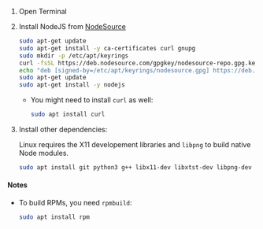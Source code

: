 1. Open Terminal
2. Install NodeJS from [NodeSource](https://github.com/nodesource/distributions#installation-instructions)

    ```sh
    sudo apt-get update
    sudo apt-get install -y ca-certificates curl gnupg
    sudo mkdir -p /etc/apt/keyrings
    curl -fsSL https://deb.nodesource.com/gpgkey/nodesource-repo.gpg.key | sudo gpg --dearmor -o /etc/apt/keyrings/nodesource.gpg
    echo "deb [signed-by=/etc/apt/keyrings/nodesource.gpg] https://deb.nodesource.com/node_16.x nodistro main" | sudo tee /etc/apt/sources.list.d/nodesource.list
    sudo apt-get update
    sudo apt-get install -y nodejs
    ```

	* You might need to install `curl` as well:

        ```sh
        sudo apt install curl
        ```

3. Install other dependencies:

    Linux requires the X11 developement libraries and `libpng` to build native Node modules.

    ```sh
    sudo apt install git python3 g++ libx11-dev libxtst-dev libpng-dev
    ```

#### Notes
* To build RPMs, you need `rpmbuild`:

    ```sh
    sudo apt install rpm
    ```
